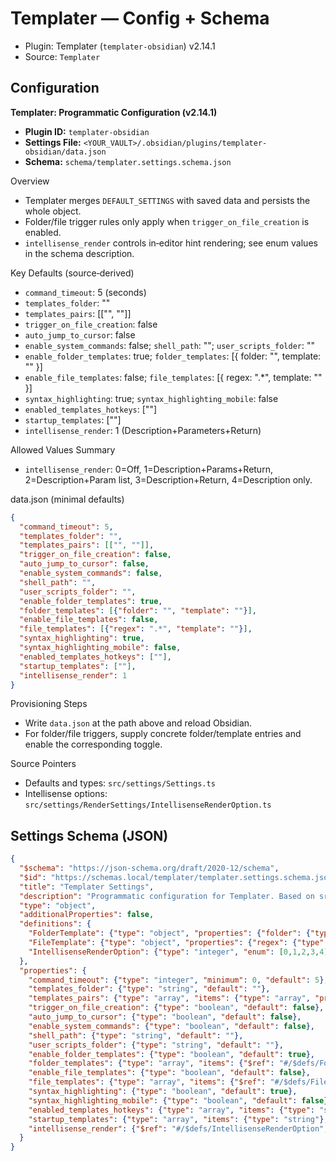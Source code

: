 # Templater — Config + Schema

- Plugin: Templater (`templater-obsidian`) v2.14.1
- Source: `Templater`

## Configuration

**Templater: Programmatic Configuration (v2.14.1)**

- **Plugin ID:** `templater-obsidian`
- **Settings File:** `<YOUR_VAULT>/.obsidian/plugins/templater-obsidian/data.json`
- **Schema:** `schema/templater.settings.schema.json`

Overview
- Templater merges `DEFAULT_SETTINGS` with saved data and persists the whole object.
- Folder/file trigger rules only apply when `trigger_on_file_creation` is enabled.
- `intellisense_render` controls in‑editor hint rendering; see enum values in the schema description.

Key Defaults (source‑derived)
- `command_timeout`: 5 (seconds)
- `templates_folder`: ""
- `templates_pairs`: [["", ""]]
- `trigger_on_file_creation`: false
- `auto_jump_to_cursor`: false
- `enable_system_commands`: false; `shell_path`: ""; `user_scripts_folder`: ""
- `enable_folder_templates`: true; `folder_templates`: [{ folder: "", template: "" }]
- `enable_file_templates`: false; `file_templates`: [{ regex: ".*", template: "" }]
- `syntax_highlighting`: true; `syntax_highlighting_mobile`: false
- `enabled_templates_hotkeys`: [""]
- `startup_templates`: [""]
- `intellisense_render`: 1 (Description+Parameters+Return)

Allowed Values Summary
- `intellisense_render`: 0=Off, 1=Description+Params+Return, 2=Description+Param list, 3=Description+Return, 4=Description only.

data.json (minimal defaults)
```json
{
  "command_timeout": 5,
  "templates_folder": "",
  "templates_pairs": [["", ""]],
  "trigger_on_file_creation": false,
  "auto_jump_to_cursor": false,
  "enable_system_commands": false,
  "shell_path": "",
  "user_scripts_folder": "",
  "enable_folder_templates": true,
  "folder_templates": [{"folder": "", "template": ""}],
  "enable_file_templates": false,
  "file_templates": [{"regex": ".*", "template": ""}],
  "syntax_highlighting": true,
  "syntax_highlighting_mobile": false,
  "enabled_templates_hotkeys": [""],
  "startup_templates": [""],
  "intellisense_render": 1
}
```

Provisioning Steps
- Write `data.json` at the path above and reload Obsidian.
- For folder/file triggers, supply concrete folder/template entries and enable the corresponding toggle.

Source Pointers
- Defaults and types: `src/settings/Settings.ts`
- Intellisense options: `src/settings/RenderSettings/IntellisenseRenderOption.ts`

## Settings Schema (JSON)

```json
{
  "$schema": "https://json-schema.org/draft/2020-12/schema",
  "$id": "https://schemas.local/templater/templater.settings.schema.json",
  "title": "Templater Settings",
  "description": "Programmatic configuration for Templater. Based on src/settings/Settings.ts.",
  "type": "object",
  "additionalProperties": false,
  "definitions": {
    "FolderTemplate": {"type": "object", "properties": {"folder": {"type": "string"}, "template": {"type": "string"}}, "required": ["folder", "template"], "additionalProperties": false},
    "FileTemplate": {"type": "object", "properties": {"regex": {"type": "string"}, "template": {"type": "string"}}, "required": ["regex", "template"], "additionalProperties": false},
    "IntellisenseRenderOption": {"type": "integer", "enum": [0,1,2,3,4], "description": "0=Off, 1=Description+Params+Return, 2=Description+Param list, 3=Description+Return, 4=Description only"}
  },
  "properties": {
    "command_timeout": {"type": "integer", "minimum": 0, "default": 5},
    "templates_folder": {"type": "string", "default": ""},
    "templates_pairs": {"type": "array", "items": {"type": "array", "prefixItems": [{"type": "string"}, {"type": "string"}], "minItems": 2, "maxItems": 2}, "default": [["",""]]},
    "trigger_on_file_creation": {"type": "boolean", "default": false},
    "auto_jump_to_cursor": {"type": "boolean", "default": false},
    "enable_system_commands": {"type": "boolean", "default": false},
    "shell_path": {"type": "string", "default": ""},
    "user_scripts_folder": {"type": "string", "default": ""},
    "enable_folder_templates": {"type": "boolean", "default": true},
    "folder_templates": {"type": "array", "items": {"$ref": "#/$defs/FolderTemplate"}, "default": [{"folder": "", "template": ""}]},
    "enable_file_templates": {"type": "boolean", "default": false},
    "file_templates": {"type": "array", "items": {"$ref": "#/$defs/FileTemplate"}, "default": [{"regex": ".*", "template": ""}]},
    "syntax_highlighting": {"type": "boolean", "default": true},
    "syntax_highlighting_mobile": {"type": "boolean", "default": false},
    "enabled_templates_hotkeys": {"type": "array", "items": {"type": "string"}, "default": [""]},
    "startup_templates": {"type": "array", "items": {"type": "string"}, "default": [""]},
    "intellisense_render": {"$ref": "#/$defs/IntellisenseRenderOption", "default": 1}
  }
}
```

